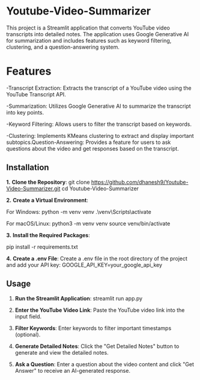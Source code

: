 # Youtube-Video-Summarizer
This project is a Streamlit application that converts YouTube video transcripts into detailed notes. The application uses Google Generative AI for summarization and includes features such as keyword filtering, clustering, and a question-answering system.

# Features
-Transcript Extraction: Extracts the transcript of a YouTube video using the YouTube Transcript API.

-Summarization: Utilizes Google Generative AI to summarize the transcript into key points.

-Keyword Filtering: Allows users to filter the transcript based on keywords.

-Clustering: Implements KMeans clustering to extract and display important subtopics.Question-Answering: Provides a feature for users to ask questions about the video and get responses based on the transcript.

## Installation


**1.** **Clone the Repository**:
   git clone https://github.com/dhanesh9/Youtube-Video-Summarizer.git
   cd Youtube-Video-Summarizer

**2.** **Create a Virtual Environment**:

  For Windows:
  python -m venv venv
  .\venv\Scripts\activate

  For macOS/Linux:
  python3 -m venv venv
  source venv/bin/activate

**3.** **Install the Required Packages**:

  pip install -r requirements.txt

**4.** **Create a .env File**:
  Create a .env file in the root directory of the project and add your API key:
  GOOGLE_API_KEY=your_google_api_key

## Usage
1. **Run the Streamlit Application**: streamlit run app.py

2. **Enter the YouTube Video Link**:
Paste the YouTube video link into the input field.

3. **Filter Keywords**:
Enter keywords to filter important timestamps (optional).

4. **Generate Detailed Notes**:
Click the "Get Detailed Notes" button to generate and view the detailed notes.

5. **Ask a Question**:
Enter a question about the video content and click "Get Answer" to receive an AI-generated response.
